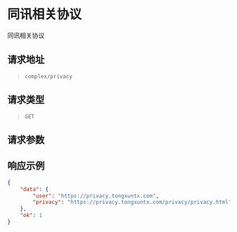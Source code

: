 # 同讯相关协议

同讯相关协议

## 请求地址

> `complex/privacy`

## 请求类型

> `GET`

## 请求参数

## 响应示例

```json
{
    "data": {
        "user": "https://privacy.tongxuntx.com",
        "privacy": "https://privacy.tongxuntx.com/privacy/privacy.html"
    },
    "ok": 1
}
